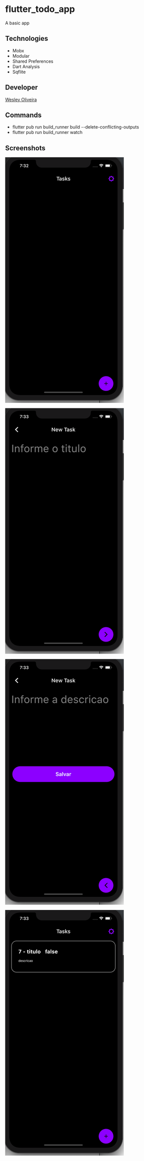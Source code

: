 # flutter_todo_app

A basic app

## Technologies

* Mobx
* Modular
* Shared Preferences
* Dart Analysis
* Sqflite

## Developer

[Wesley Oliveira](https://github.com/wesleybruno)

## Commands

* flutter pub run build_runner build --delete-conflicting-outputs
* flutter pub run build_runner watch

## Screenshots

![02](https://raw.githubusercontent.com/wesleybruno/flutter_todo_app/master/assets/02.png)

![03](https://raw.githubusercontent.com/wesleybruno/flutter_todo_app/master/assets/03.png)

![04](https://raw.githubusercontent.com/wesleybruno/flutter_todo_app/master/assets/04.png)

![01](https://raw.githubusercontent.com/wesleybruno/flutter_todo_app/master/assets/01.png)

